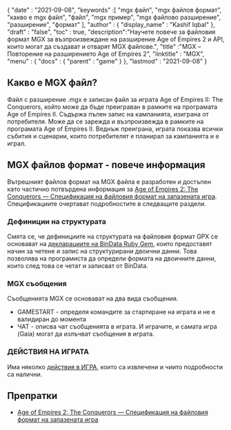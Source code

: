 {
  "date" : "2021-09-08",
  "keywords" :[ "mgx файл", "mgx файлов формат", "какво е mgx файл", "файл", "mgx пример", "mgx файлово разширение", "разширение", "формат" ],
  "author" : {
    "display_name" : "Kashif Iqbal"
},
  "draft" : "false",
  "toc" : true,
  "description":"Научете повече за файловия формат MGX за възпроизвеждане на разширение Age of Empires 2 и API, които могат да създават и отварят MGX файлове.",
  "title" :"MGX – Повторение на разширението Age of Empires 2",
  "linktitle" : "MGX",
  "menu" : {
    "docs" : {
      "parent" : "game"
}
},
  "lastmod" : "2021-09-08"
}

## Какво е MGX файл?

Файл с разширение .mgx е записан файл за играта Age of Empires II: The Conquerors, който може да бъде преиграван в рамките на програмата Age of Empires II. Съдържа пълен запис на кампанията, изиграна от потребителя. Може да се зарежда и възпроизвежда в рамките на програмата Age of Empires II. Веднъж преиграна, играта показва всички събития и сценарии, които потребителят е планирал за кампанията и е играл.

## MGX файлов формат - повече информация

Вътрешният файлов формат на MGX файла е разработен и достъпен като частично потвърдена информация за [Age of Empires 2: The Conquerors — Спецификация на файловия формат на запазената игра](https://github.com/stefan-kolb/aoc-mgx-format). Спецификациите очертават подробностите в следващите раздели.

### Дефиниции на структурата

Смята се, че дефинициите на структурата на файловия формат GPX се основават на [декларациите на BinData Ruby Gem](https://github.com/dmendel/bindata/wiki), които предоставят начин за четене и запис на структурирани двоични данни. Това позволява на програмиста да определи формата на двоичните данни, които след това се четат и записват от BinData.

### MGX съобщения

Съобщенията MGX се основават на два вида съобщения.

* GAMESTART - определя командите за стартиране на играта и не е валидиран до момента
* ЧАТ - описва чат съобщенията в играта. И играчите, и самата игра (Gaia) могат да излъчват съобщения в играта.

### ДЕЙСТВИЯ НА ИГРАТА

Има няколко [действия в ИГРА](https://github.com/stefan-kolb/aoc-mgx-format/blob/master/README.md#actions), които са извлечени и чиито подробности са налични.

## Препратки

* [Age of Empires 2: The Conquerors — Спецификация на файловия формат на запазената игра](https://github.com/stefan-kolb/aoc-mgx-format)

